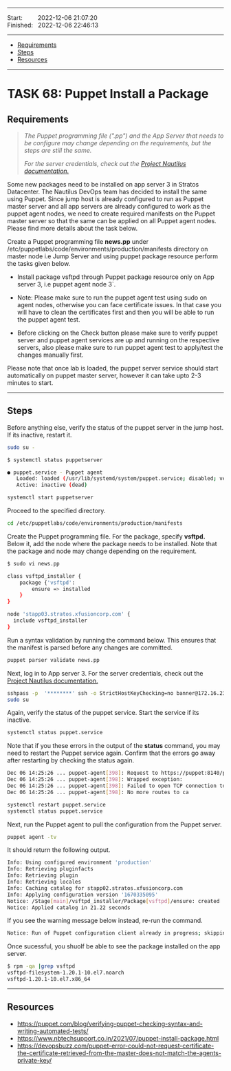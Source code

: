 
------------------------------

Start: &nbsp;&nbsp;&nbsp;&nbsp;&nbsp;&nbsp;&nbsp;&nbsp;2022-12-06 21:07:20    
Finished: &nbsp;&nbsp;2022-12-06 22:46:13

------------------------------

- [Requirements](#requirements)
- [Steps](#steps)
- [Resources](#resources)

------------------------------

# TASK 68: Puppet Install a Package

## Requirements

> *The Puppet programming file (".pp") and the App Server that needs to be configure may change depending on the requirements, but the steps are still the same.*
>
> *For the server credentials, check out the [Project Nautilus documentation.](https://kodekloudhub.github.io/kodekloud-engineer/docs/projects/nautilus)*


Some new packages need to be installed on app server 3 in Stratos Datacenter. The Nautilus DevOps team has decided to install the same using Puppet. Since jump host is already configured to run as Puppet master server and all app servers are already configured to work as the puppet agent nodes, we need to create required manifests on the Puppet master server so that the same can be applied on all Puppet agent nodes. Please find more details about the task below.

Create a Puppet programming file **news.pp** under /etc/puppetlabs/code/environments/production/manifests directory on master node i.e Jump Server and using puppet package resource perform the tasks given below.

- Install package vsftpd through Puppet package resource only on App server 3, i.e puppet agent node 3`.

- Note: Please make sure to run the puppet agent test using sudo on agent nodes, otherwise you can face certificate issues. In that case you will have to clean the certificates first and then you will be able to run the puppet agent test.

- Before clicking on the Check button please make sure to verify puppet server and puppet agent services are up and running on the respective servers, also please make sure to run puppet agent test to apply/test the changes manually first.

Please note that once lab is loaded, the puppet server service should start automatically on puppet master server, however it can take upto 2-3 minutes to start.

------------------------------

## Steps

Before anything else, verify the status of the puppet server in the jump host. If its inactive, restart it.

```bash
sudo su - 
```
```bash
$ systemctl status puppetserver

● puppet.service - Puppet agent
   Loaded: loaded (/usr/lib/systemd/system/puppet.service; disabled; vendor preset: disabled)
   Active: inactive (dead)
```
```bash
systemctl start puppetserver
```

Proceed to the specified directory.

```bash
cd /etc/puppetlabs/code/environments/production/manifests 
```

Create the Puppet programming file. For the package, specify **vsftpd.** Below it, add the node where the package needs to be installed. Note that the package and node may change depending on the requirement. 

```bash
$ sudo vi news.pp 

class vsftpd_installer {
    package {'vsftpd':
        ensure => installed
    }
}

node 'stapp03.stratos.xfusioncorp.com' {
  include vsftpd_installer
}
```

Run a syntax validation by running the command below. This ensures that the manifest is parsed before any changes are committed. 

```bash
puppet parser validate news.pp
```

Next, log in to App server 3. For the server credentials, check out the [Project Nautilus documentation.](https://kodekloudhub.github.io/kodekloud-engineer/docs/projects/nautilus)


```bash
sshpass -p  '********' ssh -o StrictHostKeyChecking=no banner@172.16.238.12
sudo su
```

Again, verify the status of the puppet service. Start the service if its inactive.

```bash
systemctl status puppet.service  
```

Note that if you these errors in the output of the **status** command, you may need to restart the Puppet service again. Confirm that the errors go away after restarting by checking the status again.

```bash
Dec 06 14:25:26 ... puppet-agent[398]: Request to https://puppet:8140/puppet-...0)
Dec 06 14:25:26 ... puppet-agent[398]: Wrapped exception:
Dec 06 14:25:26 ... puppet-agent[398]: Failed to open TCP connection to puppe...0)
Dec 06 14:25:26 ... puppet-agent[398]: No more routes to ca 
```
```bash
systemctl restart puppet.service  
systemctl status puppet.service   
```

Next, run the Puppet agent to pull the configuration from the Puppet server.
```bash
puppet agent -tv 
```

It should return the following output.

```bash
Info: Using configured environment 'production'
Info: Retrieving pluginfacts
Info: Retrieving plugin
Info: Retrieving locales
Info: Caching catalog for stapp02.stratos.xfusioncorp.com
Info: Applying configuration version '1670335095'
Notice: /Stage[main]/vsftpd_installer/Package[vsftpd]/ensure: created
Notice: Applied catalog in 21.22 seconds 
```

If you see the warning message below instead, re-run the command.

```bash
Notice: Run of Puppet configuration client already in progress; skipping  (/opt/puppetlabs/puppet/cache/state/agent_catalog_run.lock exists) 
```

Once sucessful, you shuolf be able to see the package installed on the app server.

```bash
$ rpm -qa |grep vsftpd
vsftpd-filesystem-1.20.1-10.el7.noarch
vsftpd-1.20.1-10.el7.x86_64 
```

------------------------------

## Resources

- https://puppet.com/blog/verifying-puppet-checking-syntax-and-writing-automated-tests/
- https://www.nbtechsupport.co.in/2021/07/puppet-install-package.html
- https://devopsbuzz.com/puppet-error-could-not-request-certificate-the-certificate-retrieved-from-the-master-does-not-match-the-agents-private-key/